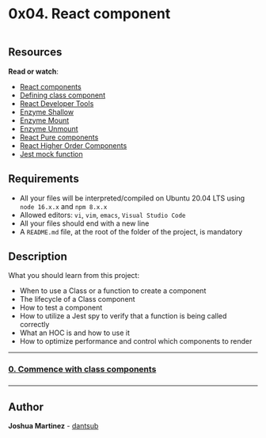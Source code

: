 # 0x04. React component

<div class="panel panel-default" id="project-description">
  <div class="panel-body">
    <p><img src="https://github.com/SharaGB/holbertonschool-web_react/assets/90220978/dcf82a5d-b216-4eee-908c-893b176aab15" alt="" loading="lazy" style=""></p>

<h2>Resources</h2>

<p><strong>Read or watch</strong>:</p>

<ul>
<li><a href="https://react.dev/reference/react/components" title="React components" target="_blank">React components</a></li>
<li><a href="https://react.dev/reference/react/Component#defining-a-class-component" title="Defining class component" target="_blank">Defining class component</a></li>
<li><a href="https://chrome.google.com/webstore/detail/react-developer-tools/fmkadmapgofadopljbjfkapdkoienihi" title="React Developer Tools" target="_blank">React Developer Tools</a></li>
<li><a href="https://enzymejs.github.io/enzyme/docs/api/shallow.html" title="Enzyme Shallow" target="_blank">Enzyme Shallow</a></li>
<li><a href="https://enzymejs.github.io/enzyme/docs/api/ReactWrapper/mount.html" title="Enzyme Mount" target="_blank">Enzyme Mount</a></li>
<li><a href="https://enzymejs.github.io/enzyme/docs/api/ReactWrapper/unmount.html" title="Enzyme Unmount" target="_blank">Enzyme Unmount</a></li>
<li><a href="https://react.dev/reference/react/PureComponent" title="React Pure components" target="_blank">React Pure components</a></li>
<li><a href="https://www.robinwieruch.de/react-higher-order-components/" title="React Higher Order Components" target="_blank">React Higher Order Components</a></li>
<li><a href="https://jestjs.io/docs/jest-object" title="Jest mock function" target="_blank">Jest mock function</a></li>
</ul>

<h2>Requirements</h2>

<ul>
<li>All your files will be interpreted/compiled on Ubuntu 20.04 LTS using <code>node 16.x.x</code> and <code>npm 8.x.x</code></li>
<li>Allowed editors: <code>vi</code>, <code>vim</code>, <code>emacs</code>, <code>Visual Studio Code</code></li>
<li>All your files should end with a new line</li>
<li>A <code>README.md</code> file, at the root of the folder of the project, is mandatory</li>
</ul>

  </div>
</div>

## Description
What you should learn from this project:

* When to use a Class or a function to create a component
* The lifecycle of a Class component
* How to test a component
* How to utilize a Jest spy to verify that a function is being called correctly
* What an HOC is and how to use it
* How to optimize performance and control which components to render

---

### [0. Commence with class components](./task_0/dashboard)

### []()

### []()

### []()

### []()

### []()

### []()

### []()

### []()

### []()

### []()

---

## Author

**Joshua Martinez** - [dantsub](https://github.com/dantsub)
